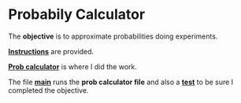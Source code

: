 # Probabily Calculator

The **objective** is to approximate probabilities doing experiments.

[**Instructions**](https://github.com/LautaroOchotorena/Scientific-Computing-with-Python-Freecodecamp/blob/main/Probabily%20Calculator/Instructions.md) are provided.

[**Prob calculator**](https://github.com/LautaroOchotorena/Scientific-Computing-with-Python-Freecodecamp/blob/main/Probabily%20Calculator/prob_calculator.py) is where I did the work.

The file [**main**](https://github.com/LautaroOchotorena/Scientific-Computing-with-Python-Freecodecamp/blob/main/Probabily%20Calculator/main.py) runs the **prob calculator file** and also a [**test**](https://github.com/LautaroOchotorena/Scientific-Computing-with-Python-Freecodecamp/blob/main/Probabily%20Calculator/test_module.py) to be sure I completed the objective.
